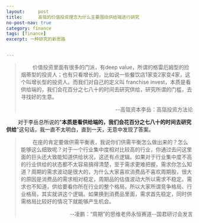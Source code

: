 ```yaml
---
layout:     post
title:      高瓴的价值投资理念为什么主要围绕供给端进行研究
no-post-nav: true
category: finance
tags: [finance]
excerpt: 一种研究的新思路


---
```


> &nbsp;&nbsp;&nbsp;&nbsp;&nbsp;&nbsp;&nbsp;&nbsp;价值投资里面有很多的门派，有deep value，所谓的格雷厄姆型的捡烟蒂型的投资人；也有只看增长的，比如说一些餐饮店1家变2家变4家，这个叫增长型的投资人。而我们对自己的定义叫 franchise invest，本质是看供给端的，我们会花百分之七八十的时间去研究供给，研究所谓的门槛，去寻找好的生意。
>
> <div style="text-align: right">--高瓴资本李岳：高瓴投资方法论</div>

&nbsp;&nbsp;&nbsp;&nbsp;&nbsp;&nbsp;&nbsp;&nbsp;对于李岳总所说的"**本质是看供给端的，我们会花百分之七八十的时间去研究供给**"这句话，我一直不太明白，直到一天，无意中发现了答案。

> &nbsp;&nbsp;&nbsp;&nbsp;&nbsp;&nbsp;&nbsp;&nbsp;在座的肯定要做供需平衡表，我说你们供需平衡怎么做出来的？怎么能够这么细致呢？对于一个行业集中度相对比较高的行业，你通过去问这里面的巨头还大致能知道供给状况，这还有点逻辑。如果对于行业集中度不高的行业供给的状态都不太容易搞得清楚，至于需求更难把握，需求你怎么知道？周期的需求波动是很大的，为什么大家喜欢消费品不喜欢周期股，很大的原因是消费品的需求相对稳定，周期品的估值波动大所以需求不稳定。需求也不知道，供给要看你所在行业的整个格局，所以大家所谓竞争格局、行业格局，其实就讲这个逻辑。如果换到消费品里面，需求首先稳定，同时供需格局比较好的情况下就能够产生机会。
>
> <div style="text-align: right">--凌鹏：“周期”的思维老师永恒赛道--国君研讨会发言</div>

